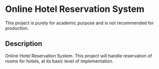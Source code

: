 # Online Hotel Reservation System
This project is purely for academic purpose and is not recommended for production.

## Description
Online Hotel Reservation System. This project will handle reservation of rooms for hotels,
at its basic level of implementation.

